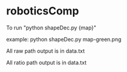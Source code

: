 # roboticsComp

To run "python shapeDec.py {map}"

example: python shapeDec.py map-green.png

All raw path output is in data.txt

All ratio path output is in data.txt
